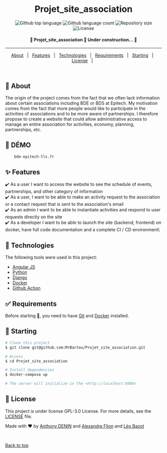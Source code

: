 <h1 align="center">Projet_site_association</h1>

<p align="center">
    <img alt="Github top language" src="https://img.shields.io/github/languages/top/MrBartou/site_bde?color=56BEB8">
    <img alt="Github language count" src="https://img.shields.io/github/languages/count/MrBartou/site_bde?color=56BEB8">
    <img alt="Repository size" src="https://img.shields.io/github/repo-size/MrBartou/site_bde?color=56BEB8">
    <img alt="License" src="https://img.shields.io/github/license/MrBartou/site_bde?color=56BEB8">
</p>
<!-- Status -->

<h4 align="center">🚧  Projet_site_association 🚀 Under construction...  🚧</h4>
<hr>

<p align="center">
    <a href="#dart-about">About</a> &#xa0; | &#xa0;
    <a href="#sparkles-features">Features</a> &#xa0; | &#xa0;
    <a href="#rocket-technologies">Technologies</a> &#xa0; | &#xa0;
    <a href="#white_check_mark-requirements">Requirements</a> &#xa0; | &#xa0;
    <a href="#checkered_flag-starting">Starting</a> &#xa0; | &#xa0;
    <a href="#memo-license">License</a> &#xa0; | &#xa0;
</p>

<br>

## :dart: About ##
The origin of the project comes from the fact that we often lack information about certain associations including BDE or BDS at Epitech.
My motivation comes from the fact that more people would like to participate in the activities of associations and to be more aware of partnerships.
I therefore propose to create a website that could allow administrative access to manage an entire association for activities, economy, planning, partnerships, etc.
## :dart: DÉMO ##

```bash
    bde-epitech-tls.fr
```

## :sparkles: Features ##

:heavy_check_mark: As a user I want to access the website to see the schedule of events, partnerships, and other category of information \
:heavy_check_mark: As a user, I want to be able to make an activity request to the association or a contact request that is sent to the association's email\
:heavy_check_mark: As an admin I want to be able to instantiate activities and respond to user requests directly on the site\
:heavy_check_mark: As a developer I want to be able to launch the site (backend, frontend) on docker, have full code documentation and a complete CI / CD environment\


## :rocket: Technologies ##

The following tools were used in this project:

- [Angular JS](https://angular.io)
- [Python](https://www.python.org)
- [Django](https://www.djangoproject.com)
- [Docker](https://www.docker.com)
- [Github Action](https://github.com/features/actions)

## :white_check_mark: Requirements ##

Before starting :checkered_flag:, you need to have [Git](https://git-scm.com) and [Docker](https://www.docker.com) installed.

## :checkered_flag: Starting ##

```bash
# Clone this project
$ git clone git@github.com:MrBartou/Projet_site_association.git

# Access
$ cd Projet_site_association

# Install dependencies
$ docker-compose up

# The server will initialize in the <http://localhost:8080>
```

## :memo: License ##

This project is under license GPL-3.0 License. For more details, see the [LICENSE](LICENSE.md) file.


Made with :heart: by <a href="https://github.com/MrBartou" target="_blank">Anthony DENIN</a> 
and <a href="https://github.com/huntears" target="_blank">Alexandre Flion</a> and 
<a href="https://github.com/Leo-Bazot" target="_blank">Léo Bazot</a>

&#xa0;

<a href="#top">Back to top</a>
